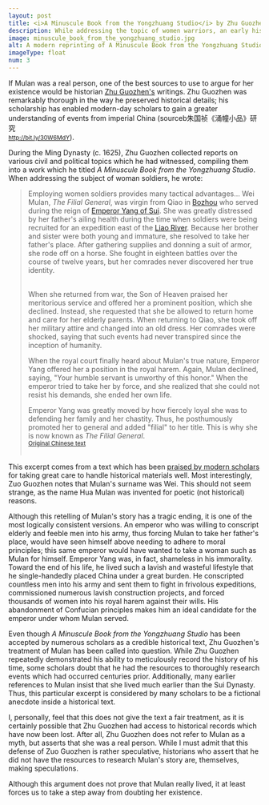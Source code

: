 ```yaml
---
layout: post
title: <i>A Minuscule Book from the Yongzhuang Studio</i> by Zhu Guozhen (c. 1625 AD)
description: While addressing the topic of women warriors, an early histoian reconstructed what he believed to be Mulan's true story..
image: minuscule_book_from_the_yongzhuang_studio.jpg
alt: A modern reprinting of A Minuscule Book from the Yongzhuang Studio. &copy; Culture and Art Publishing House.
imageType: float
num: 3
---
```


If Mulan was a real person, one of the best sources to use to argue for her existence would be historian <a href="https://en.wikipedia.org/wiki/Zhu_Guozhen_(Ming_dynasty)">Zhu Guozhen's</a> writings. Zhu Guozhen was remarkably thorough in the way he preserved historical details; his scholarship has enabled modern-day scholars to gain a greater understanding of events from imperial China (<span class="tip">source<span class="tiptext">b&#26417;&#22269;&#31087;&#12298;&#28044;&#24162;&#23567;&#21697;&#12299;&#30740;&#31350;<br /><small><a href="http://bit.ly/30W6MdY">http://bit.ly/30W6MdY</a></small></span></span>).

During the Ming Dynasty (c. 1625), Zhu Guozhen collected reports on various civil and political topics which he had witnessed, compiling them into a work which he titled *A Minuscule Book from the Yongzhuang Studio*. When addressing the subject of woman soldiers, he wrote:

<blockquote>
Employing women soldiers provides many tactical advantages... Wei Mulan, <i>The Filial General</i>, was virgin from Qiao in <a href="https://en.wikipedia.org/wiki/Bozhou">Bozhou</a> who served during the reign of <a href="https://en.wikipedia.org/wiki/Emperor_Yang_of_Sui">Emperor Yang of Sui</a>. She was greatly distressed by her father's ailing health during the time when soldiers were being recruited for an expedition east of the <a href="https://en.wikipedia.org/wiki/Liao_River">Liao River</a>. Because her brother and sister were both young and immature, she resolved to take her father's place. After gathering supplies and donning a suit of armor, she rode off on a horse. She fought in eighteen battles over the course of twelve years, but her comrades never discovered her true identity.<br /><br />

When she returned from war, the Son of Heaven praised her meritorious service and offered her a prominent position, which she declined. Instead, she requested that she be allowed to return home and care for her elderly parents. When returning to Qiao, she took off her military attire and changed into an old dress. Her comrades were shocked, saying that such events had never transpired since the inception of humanity.

When the royal court finally heard about Mulan's true nature, Emperor Yang offered her a position in the royal harem. Again, Mulan declined, saying, "Your humble servant is unworthy of this honor." When the emperor tried to take her by force, and she realized that she could not resist his demands, she ended her own life.

Emperor Yang was greatly moved by how fiercely loyal she was to defending her family and her chastity. Thus, he posthumously promoted her to general and added "filial" to her title. This is why she is now known as <i>The Filial General</i>.
<br />
<small><a href="https://archive.org/details/02096876.cn/page/n30">Original Chinese text</a></small><br /><br />
</blockquote>

This excerpt comes from a text which has been <a href="http://cdmd.cnki.com.cn/Article/CDMD-10476-1012420931.htm">praised by modern scholars</a> for taking great care to handle historical materials well. Most interestingly, Zuo Guozhen notes that Mulan's surname was Wei. This should not seem strange, as the name Hua Mulan was invented for poetic (not historical) reasons.

Although this retelling of Mulan's story has a tragic ending, it is one of the most logically consistent versions. An emperor who was willing to conscript elderly and feeble men into his army, thus forcing Mulan to take her father's place, would have seen himself above needing to adhere to moral principles; this same emperor would have wanted to take a woman such as Mulan for himself. Emperor Yang was, in fact, shameless in his immorality. Toward the end of his life, he lived such a lavish and wasteful lifestyle that he single-handedly placed China under a great burden. He conscripted countless men into his army and sent them to fight in frivolous expeditions, commissioned numerous lavish construction projects, and forced thousands of women into his royal harem against their wills. His abandonment of Confucian principles makes him an ideal candidate for the emperor under whom Mulan served.

Even though *A Minuscule Book from the Yongzhuang Studio* has been accepted by numerous scholars as a credible historical text, Zhu Guozhen's treatment of Mulan has been called into question. While Zhu Guozhen repeatedly demonstrated his ability to meticulously record the history of his time, some scholars doubt that he had the resources to thoroughly research events which had occurred centuries prior. Additionally, many earlier references to Mulan insist that she lived much earlier than the Sui Dynasty. Thus, this particular excerpt is considered by many scholars to be a fictional anecdote inside a historical text.

I, personally, feel that this does not give the text a fair treatment, as it is certainly possible that Zhu Guozhen had access to historical records which have now been lost. After all, Zhu Guozhen does not refer to Mulan as a myth, but asserts that she was a real person. While I must admit that this defense of Zuo Guozhen is rather speculative, historians who assert that he did not have the resources to research Mulan's story are, themselves, making speculations.

Although this argument does not prove that Mulan really lived, it at least forces us to take a step away from doubting her existence.

<link rel="stylesheet" href="/assets/themes/twitter/css/tip.css" type="text/css" media="all" />
